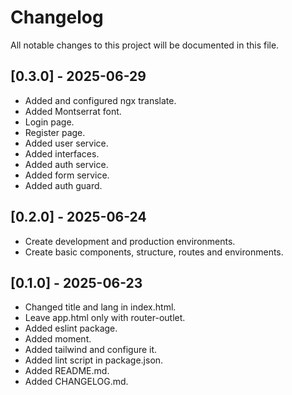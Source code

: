 # Changelog

All notable changes to this project will be documented in this file.

## [0.3.0] - 2025-06-29

- Added and configured ngx translate.
- Added Montserrat font.
- Login page.
- Register page.
- Added user service.
- Added interfaces.
- Added auth service.
- Added form service.
- Added auth guard.

## [0.2.0] - 2025-06-24

- Create development and production environments.
- Create basic components, structure, routes and environments.

## [0.1.0] - 2025-06-23

- Changed title and lang in index.html.
- Leave app.html only with router-outlet.
- Added eslint package.
- Added moment.
- Added tailwind and configure it.
- Added lint script in package.json.
- Added README.md.
- Added CHANGELOG.md.
